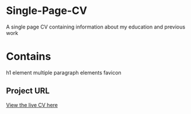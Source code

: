 # Single-Page-CV

A single page CV containing information about my education and previous work

# Contains

h1 element
multiple paragraph elements
favicon

## Project URL

[View the live CV here](https://kraljic9.github.io/Single-Page-CV/)
